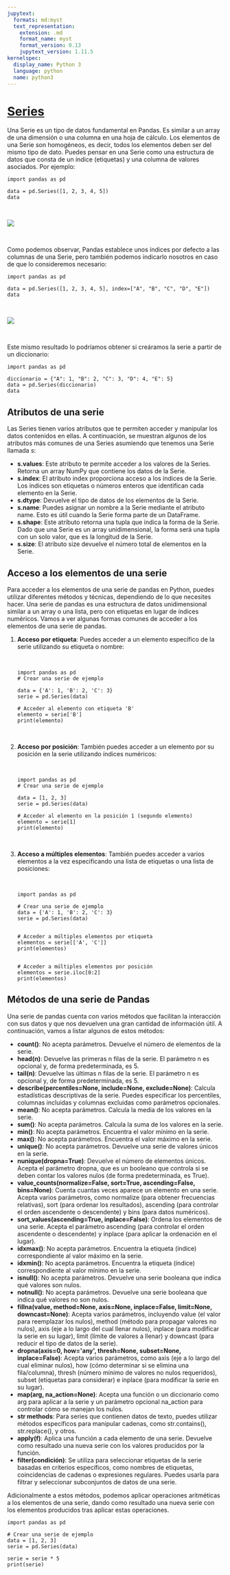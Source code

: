 ```yaml
---
jupytext:
  formats: md:myst
  text_representation:
    extension: .md
    format_name: myst
    format_version: 0.13
    jupytext_version: 1.11.5
kernelspec:
  display_name: Python 3
  language: python
  name: python3
---
```



# [Series](https://pandas.pydata.org/docs/reference/api/pandas.Series.html)

Una Serie es un tipo de datos fundamental en Pandas. Es similar a un array de una dimensión o una columna en una hoja de cálculo. Los elementos de una Serie son homogéneos, es decir, todos los elementos deben ser del mismo tipo de dato. Puedes pensar en una Serie como una estructura de datos que consta de un índice (etiquetas) y una columna de valores asociados. Por ejemplo: 


```{code-cell}
import pandas as pd 

data = pd.Series([1, 2, 3, 4, 5])
data 
```
&nbsp;  


![](../../../images/pandas/01.png)

&nbsp;


Como podemos observar, Pandas establece unos índices por defecto a las columnas de una Serie, pero también podemos indicarlo nosotros en caso de que lo consideremos necesario: 

```{code-cell}
import pandas as pd 

data = pd.Series([1, 2, 3, 4, 5], index=["A", "B", "C", "D", "E"]) 
data
```
&nbsp;

![](../../../images/pandas/02.png)

&nbsp;

Este mismo resultado lo podríamos obtener si creáramos la serie a partir de un diccionario: 

```{code-cell}
import pandas as pd 

diccionario = {"A": 1, "B": 2, "C": 3, "D": 4, "E": 5} 
data = pd.Series(diccionario)
data 
```

## Atributos de una serie
Las Series tienen varios atributos que te permiten acceder y manipular los datos contenidos en ellas. A continuación, se muestran algunos de los atributos más comunes de una Series asumiendo que tenemos una Serie llamada s: 

- **s.values**: Este atributo te permite acceder a los valores de la Series. Retorna un array NumPy que contiene los datos de la Serie.
- **s.index**: El atributo index proporciona acceso a los índices de la Serie. Los índices son etiquetas o números enteros que identifican cada elemento en la Serie. 
- **s.dtype**: Devuelve el tipo de datos de los elementos de la Serie. 
- **s.name**: Puedes asignar un nombre a la Serie mediante el atributo name. Esto es útil cuando la Serie forma parte de un DataFrame. 
- **s.shape**: Este atributo retorna una tupla que indica la forma de la Serie. Dado que una Serie es un array unidimensional, la forma será una tupla con un solo valor, que es la longitud de la Serie. 
- **s.size**: El atributo size devuelve el número total de elementos en la Serie. 


## Acceso a los elementos de una serie
Para acceder a los elementos de una serie de pandas en Python, puedes utilizar diferentes métodos y técnicas, dependiendo de lo que necesites hacer. Una serie de pandas es una estructura de datos unidimensional similar a un array o una lista, pero con etiquetas en lugar de índices numéricos. Vamos a ver algunas formas comunes de acceder a los elementos de una serie de pandas. 

<ol>
  <li><strong>Acceso por etiqueta</strong>: Puedes acceder a un elemento específico de la serie utilizando su etiqueta o nombre:
  
  &nbsp;
  
  ```{code-cell}
  import pandas as pd 
  # Crear una serie de ejemplo 

  data = {'A': 1, 'B': 2, 'C': 3} 
  serie = pd.Series(data) 

  # Acceder al elemento con etiqueta 'B' 
  elemento = serie['B'] 
  print(elemento) 
  ```
  &nbsp;
  </li>

  <li><strong>Acceso por posición</strong>: También puedes acceder a un elemento por su posición en la serie utilizando índices numéricos:
  
  &nbsp;
  
  ```{code-cell}
  import pandas as pd 
  # Crear una serie de ejemplo 
  
  data = [1, 2, 3] 
  serie = pd.Series(data) 

  # Acceder al elemento en la posición 1 (segundo elemento) 
  elemento = serie[1] 
  print(elemento) 
  ```
  &nbsp;
  </li>

  <li><strong>Acceso a múltiples elementos</strong>: También puedes acceder a varios elementos a la vez especificando una lista de etiquetas o una lista de posiciones:
  
  &nbsp;
  
  ```{code-cell}
  import pandas as pd 

  # Crear una serie de ejemplo 
  data = {'A': 1, 'B': 2, 'C': 3} 
  serie = pd.Series(data) 

  
  # Acceder a múltiples elementos por etiqueta 
  elementos = serie[['A', 'C']] 
  print(elementos) 

 
  # Acceder a múltiples elementos por posición 
  elementos = serie.iloc[0:2]
  print(elementos) 
  ```

  </li>

</ol>

## Métodos de una serie de Pandas
Una serie de pandas cuenta con varios métodos que facilitan la interacción con sus datos y que nos devuelven una gran cantidad de información útil. A continuación, vamos a listar algunos de estos métodos: 

- **count()**: No acepta parámetros. Devuelve el número de elementos de la serie. 
- **head(n)**: Devuelve las primeras n filas de la serie. El parámetro n es opcional y, de forma predeterminada, es 5. 
- **tail(n)**: Devuelve las últimas n filas de la serie. El parámetro n es opcional y, de forma predeterminada, es 5. 
- **describe(percentiles=None, include=None, exclude=None)**: Calcula estadísticas descriptivas de la serie. Puedes especificar los percentiles, columnas incluidas y columnas excluidas como parámetros opcionales. 
- **mean()**: No acepta parámetros. Calcula la media de los valores en la serie. 
- **sum()**: No acepta parámetros. Calcula la suma de los valores en la serie. 
- **min()**: No acepta parámetros. Encuentra el valor mínimo en la serie. 
- **max()**: No acepta parámetros. Encuentra el valor máximo en la serie. 
- **unique()**: No acepta parámetros. Devuelve una serie de valores únicos en la serie. 
- **nunique(dropna=True)**: Devuelve el número de elementos únicos. Acepta el parámetro dropna, que es un booleano que controla si se deben contar los valores nulos (de forma predeterminada, es True). 
- **value_counts(normalize=False, sort=True, ascending=False, bins=None)**: Cuenta cuantas veces aparece un elemento en una serie. Acepta varios parámetros, como normalize (para obtener frecuencias relativas), sort (para ordenar los resultados), ascending (para controlar el orden ascendente o descendente) y bins (para datos numéricos). 
- **sort_values(ascending=True, inplace=False)**: Ordena los elementos de una serie. Acepta el parámetro ascending (para controlar el orden ascendente o descendente) y inplace (para aplicar la ordenación en el lugar). 
- **idxmax()**: No acepta parámetros. Encuentra la etiqueta (índice) correspondiente al valor máximo en la serie. 
- **idxmin()**: No acepta parámetros. Encuentra la etiqueta (índice) correspondiente al valor mínimo en la serie. 
- **isnull()**: No acepta parámetros. Devuelve una serie booleana que indica qué valores son nulos. 
- **notnull()**: No acepta parámetros. Devuelve una serie booleana que indica qué valores no son nulos. 
- **fillna(value, method=None, axis=None, inplace=False, limit=None, downcast=None)**: Acepta varios parámetros, incluyendo value (el valor para reemplazar los nulos), method (método para propagar valores no nulos), axis (eje a lo largo del cual llenar nulos), inplace (para modificar la serie en su lugar), limit (límite de valores a llenar) y downcast (para reducir el tipo de datos de la serie). 
- **dropna(axis=0, how='any', thresh=None, subset=None, inplace=False)**: Acepta varios parámetros, como axis (eje a lo largo del cual eliminar nulos), how (cómo determinar si se elimina una fila/columna), thresh (número mínimo de valores no nulos requeridos), subset (etiquetas para considerar) e inplace (para modificar la serie en su lugar). 
- **map(arg, na_action=None)**: Acepta una función o un diccionario como arg para aplicar a la serie y un parámetro opcional na_action para controlar cómo se manejan los nulos. 
- **str methods**: Para series que contienen datos de texto, puedes utilizar métodos específicos para manipular cadenas, como str.contains(), str.replace(), y otros. 
- **apply(f)**: Aplica una función a cada elemento de una serie. Devuelve como resultado una nueva serie con los valores producidos por la función. 
- **filter(condición)**: Se utiliza para seleccionar etiquetas de la serie basadas en criterios específicos, como nombres de etiquetas, coincidencias de cadenas o expresiones regulares. Puedes usarla para filtrar y seleccionar subconjuntos de datos de una serie. 

 
Adicionalmente a estos métodos, podemos aplicar operaciones aritméticas a los elementos de una serie, dando como resultado una nueva serie con los elementos producidos tras aplicar estas operaciones. 

```{code-cell}
import pandas as pd 

# Crear una serie de ejemplo 
data = [1, 2, 3] 
serie = pd.Series(data) 

serie = serie * 5
print(serie)
```